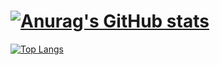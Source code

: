 # [![Anurag's GitHub stats](https://github-readme-stats.vercel.app/api?username=rouvbx&count_private=true&show_icons=true&icon_color=ffffff&title_color=ffffff&text_color=ffffff&theme=dracula)](https://github-readme-stats-rouvbx.vercel.app)
[![Top Langs](https://github-readme-stats-rouvbx.vercel.app/api/top-langs/?username=rouvbx&show_icons=true&icon_color=ffffff&title_color=ffffff&text_color=ffffff&theme=dracula&layout=compact)](https://github-readme-stats-rouvbx.vercel.app)
